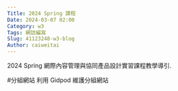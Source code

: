 ```yaml
---
Title: 2024 Spring 課程
Date: 2024-03-07 02:00
Category: w3
Tags: 網誌編寫  
Slug: 41123248-w3-blog
Author: caiweitai
---
```


2024 Spring 網際內容管理與協同產品設計實習課程教學導引.

<!-- PELICAN_END_SUMMARY -->
#分組網站
利用 Gidpod 維護分組網站